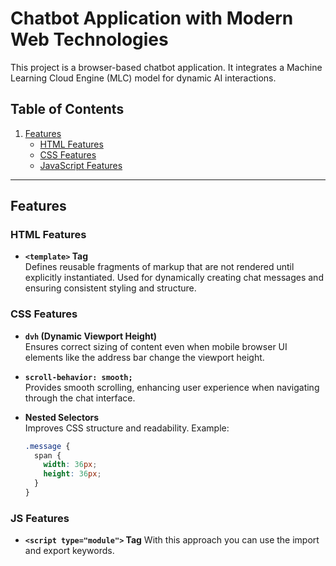 # Chatbot Application with Modern Web Technologies

This project is a browser-based chatbot application. It integrates a Machine Learning Cloud Engine (MLC) model for dynamic AI interactions.

## Table of Contents

1. [Features](#features)
   - [HTML Features](#html-features)
   - [CSS Features](#css-features)
   - [JavaScript Features](#javascript-features)

---

## Features

### HTML Features
- **`<template>` Tag**  
  Defines reusable fragments of markup that are not rendered until explicitly instantiated. Used for dynamically creating chat messages and ensuring consistent styling and structure.

### CSS Features
- **`dvh` (Dynamic Viewport Height)**  
  Ensures correct sizing of content even when mobile browser UI elements like the address bar change the viewport height.

- **`scroll-behavior: smooth;`**  
  Provides smooth scrolling, enhancing user experience when navigating through the chat interface.

- **Nested Selectors**  
  Improves CSS structure and readability. Example:
  ```css
  .message {
    span {
      width: 36px;
      height: 36px;
    }
  }

### JS Features
- **`<script type="module">` Tag**
   With this approach you can use the import and export keywords.
